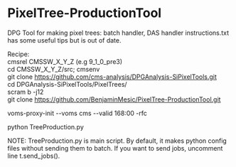# PixelTree-ProductionTool

DPG Tool for making pixel trees: batch handler, DAS handler
instructions.txt has some useful tips but is out of date.

Recipe:  
cmsrel CMSSW_X_Y_Z (e.g 9_1_0_pre3)  
cd CMSSW_X_Y_Z/src; cmsenv  
git clone https://github.com/cms-analysis/DPGAnalysis-SiPixelTools.git  
cd DPGAnalysis-SiPixelTools/PixelTrees/  
scram b -j12  
git clone https://github.com/BenjaminMesic/PixelTree-ProductionTool.git  

voms-proxy-init --voms cms --valid 168:00 -rfc  

python TreeProduction.py  

NOTE:
TreeProduction.py is main script. 
By default, it makes python config files without sending them to batch.
If you want to send jobs, uncomment line t.send_jobs().
